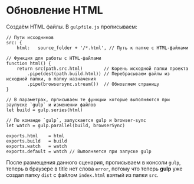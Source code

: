 # Обновление HTML
Создаём HTML файлы. В `gulpfile.js` прописываем:

    // Пути исходников
    src: {
        html:   source_folder + '/*.html', // Путь к папке с HTML-файлами

    // Функция для работы с HTML-файлами
    function html() {
        return src(path.src.html)        // Корень исходной папки проекта
            .pipe(dest(path.build.html)) // Перебрасываем файлы из исходной папки, в папку назначения
            .pipe(browsersync.stream())  // Обновляем страницу
    }

    // В параметрах, прписываем те функции которые выполняются при заупуске `gulp` и изменении файлов
    let build = gulp.series(html)

    // По команде `gulp`, запускается gulp и browser-sync
    let watch = gulp.parallel(build, browserSync)

    exports.html    = html
    exports.build   = build
    exports.watch   = watch
    exports.default = watch // Выполняется при запуске gulp

После размещения данного сценария, прописываем в консоли `gulp`, теперь в браузере в title нет слова `error`, потому что теперь **gulp**  уже создал папку `dist` с файлом `index.html` взятый из папки `src`.

